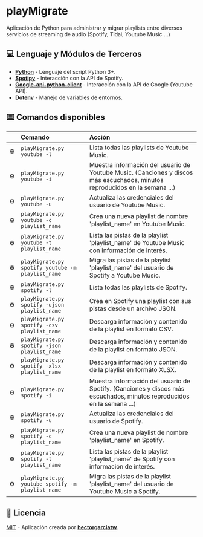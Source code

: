 # playMigrate

Aplicación de Python para administrar y migrar playlists entre diversos servicios de streaming de audio (Spotify, Tidal, Youtube Music ...)

## 💻 Lenguaje y Módulos de Terceros

- [**Python**](https://www.python.org/downloads/) - Lenguaje del script Python 3+.
- [**Spotipy**](https://pypi.org/project/spotipy/) - Interacción con la API de Spotify.
- [**Google-api-python-client**](https://pypi.org/project/google-api-python-client/) - Interacción con la API de Google (Youtube API).
- [**Dotenv**](https://pypi.org/project/python-dotenv/) - Manejo de variables de entornos.

## ⌨️ Comandos disponibles

|     | Comando          | Acción                                        |
| :-- | :--------------- | :-------------------------------------------- |
| ⚙️  | `playMigrate.py youtube -l` | Lista todas las playlists de Youtube Music.  |
| ⚙️  | `playMigrate.py youtube -i`          | Muestra información del usuario de Youtube Music. (Canciones y discos más escuchados, minutos reproducidos en la semana ...)      |
| ⚙️  | `playMigrate.py youtube -u`        | Actualiza las credenciales del usuario de Youtube Music. |
| ⚙️  | `playMigrate.py youtube -c playlist_name `        | Crea una nueva playlist de nombre 'playlist_name' en Youtube Music. |
| ⚙️  | `playMigrate.py youtube -t playlist_name`        | Lista las pistas de la playlist 'playlist_name' de Youtube Music con información de interés. |
| ⚙️  | `playMigrate.py spotify youtube -m playlist_name`        | Migra las pistas de la playlist 'playlist_name' del usuario de Spotify a Youtube Music. |
| ⚙️  | `playMigrate.py spotify -l` | Lista todas las playlists de Spotify.  |
| ⚙️  | `playMigrate.py spotify -ujson playlist_name` | Crea en Spotify una playlist con sus pistas desde un archivo JSON.  |
| ⚙️  | `playMigrate.py spotify -csv playlist_name` | Descarga información y contenido de la playlist en formáto CSV.  |
| ⚙️  | `playMigrate.py spotify -json playlist_name` | Descarga información y contenido de la playlist en formáto JSON.  |
| ⚙️  | `playMigrate.py spotify -xlsx playlist_name` | Descarga información y contenido de la playlist en formáto XLSX.  |
| ⚙️  | `playMigrate.py spotify -i`          | Muestra información del usuario de Spotify. (Canciones y discos más escuchados, minutos reproducidos en la semana ...)      |
| ⚙️  | `playMigrate.py spotify -u`        | Actualiza las credenciales del usuario de Spotify. |
| ⚙️  | `playMigrate.py spotify -c playlist_name`        | Crea una nueva playlist de nombre 'playlist_name' en Spotify. |
| ⚙️  | `playMigrate.py spotify -t playlist_name`        | Lista las pistas de la playlist 'playlist_name' de Spotify con información de interés. |
| ⚙️  | `playMigrate.py youtube spotify -m playlist_name`        | Migra las pistas de la playlist 'playlist_name' del usuario de Youtube Music a Spotify. |


## 💾 Licencia

[MIT](LICENSE.txt) - Aplicación creada por [**hectorgarciatw**](https://hectorgarcia.vercel.app/).
